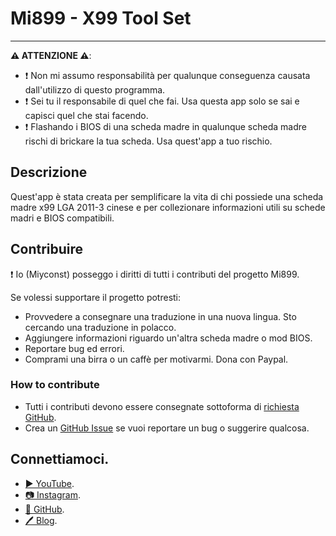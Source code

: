 ﻿# Mi899 - X99 Tool Set

------------

**⚠️ ATTENZIONE ⚠️**:
 
- ❗ Non mi assumo responsabilità per qualunque conseguenza causata dall'utilizzo di questo programma.
- ❗ Sei tu il responsabile di quel che fai. Usa questa app solo se sai e capisci quel che stai facendo.
- ❗ Flashando i BIOS di una scheda madre in qualunque scheda madre rischi di brickare la tua scheda. Usa quest'app a tuo rischio. 
 
## Descrizione

Quest'app è stata creata per semplificare la vita di chi possiede una scheda madre x99 LGA 2011-3 cinese e per collezionare informazioni utili su schede madri e BIOS compatibili. 
 
## Contribuire

❗ Io (Miyconst) posseggo i diritti di tutti i contributi del progetto Mi899. 
 
Se volessi supportare il progetto potresti:
 
- Provvedere a consegnare una traduzione in una nuova lingua. Sto cercando una traduzione in polacco. 
- Aggiungere informazioni riguardo un'altra scheda madre o mod BIOS. 
- Reportare bug ed errori.
- Comprami una birra o un caffè per motivarmi. Dona con Paypal. 

### How to contribute

- Tutti i contributi devono essere consegnate sottoforma di [richiesta GitHub](https://yangsu.github.io/pull-request-tutorial/#:~:text=What%20is%20a%20Pull%20Request,follow%2Dup%20commits%20if%20necessary.). 
- Crea un [GitHub Issue](https://github.com/miyconst/Mi899) se vuoi reportare un bug o suggerire qualcosa.

## Connettiamoci.

- [▶️ YouTube](https://www.youtube.com/c/Miyconst).
- [📷 Instagram](https://www.instagram.com/mi8.se/).
- [📜 GitHub](https://github.com/miyconst).
- [🖊️ Blog](https://www.miyconst.com/).
